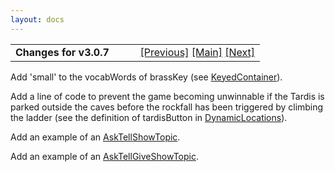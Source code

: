 ```yaml
---
layout: docs
---
```

<table width="100%" data-border="0" data-cellspacing="0"
data-cellpadding="3" data-bgcolor="#C0C0C0">
<colgroup>
<col style="width: 50%" />
<col style="width: 50%" />
</colgroup>
<tbody>
<tr>
<td style="text-align: left;"><strong>Changes for v3.0.7<br />
</strong></td>
<td style="text-align: right;"><a
href="changesinjuly2004.html">[Previous]</a> <a
href="generalintroduction.html">[Main]</a> <a
href="changesforv_3_0_6q.html">[Next]</a></td>
</tr>
</tbody>
</table>

  
Add 'small' to the vocabWords of brassKey (see
[KeyedContainer](keyedcontainer.html)).  
  
Add a line of code to prevent the game becoming unwinnable if the Tardis
is parked outside the caves before the rockfall has been triggered by
climbing the ladder (see the definition of tardisButton in
[DynamicLocations](dynamiclocations.html)).  
  
Add an example of an [AskTellShowTopic](asktellshowtopic.html).  
  
Add an example of an [AskTellGiveShowTopic](asktellgiveshowtopic.html).  
